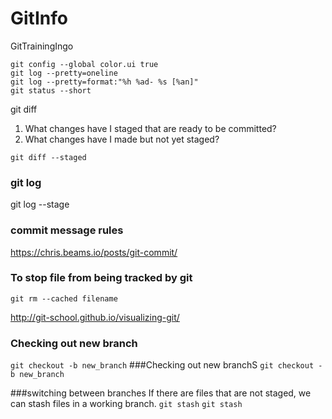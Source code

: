 # GitInfo
GitTrainingIngo
```git
git config --global color.ui true
git log --pretty=oneline
git log --pretty=format:"%h %ad- %s [%an]"
git status --short
```
git diff
1. What changes have I staged that are ready to be committed?
2. What changes have I made but not yet staged?
```git
git diff --staged
```
### git log
git log --stage
### commit message rules
https://chris.beams.io/posts/git-commit/
### To stop file from being tracked by git
```
git rm --cached filename
```
http://git-school.github.io/visualizing-git/
### Checking out new branch
 `git checkout -b new_branch`
###Checking out new branchS
 `git checkout -b new_branch`

 ###switching between branches
 If there are files that are not staged, we can stash files in a working branch.
 `git stash`
 `git stash`
